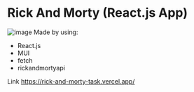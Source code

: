 # Rick And Morty (React.js App)
![image](https://github.com/AndriyStep12/rick-and-morty/assets/85013328/b5ac9791-ff95-456d-b08a-7cedc915c797)
Made by using:
- React.js
- MUI
- fetch
- rickandmortyapi

Link https://rick-and-morty-task.vercel.app/

